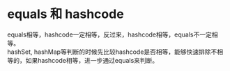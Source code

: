 # equals 和 hashcode
equals相等，hashcode一定相等，反过来，hashcode相等，equals不一定相等。  
hashSet, hashMap等判断的时候先比较hashcode是否相等，能够快速排除不相等的，如果hashcode相等，进一步通过equals来判断。